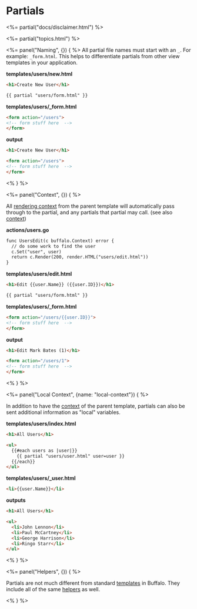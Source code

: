# Partials

<%= partial("docs/disclaimer.html") %>

<%= partial("topics.html") %>

<%= panel("Naming", {}) { %>
All partial file names must start with an `_`. For example: `_form.html`. This helps to differentiate partials from other view templates in your application.

**templates/users/new.html**
```html
<h1>Create New User</h1>

{{ partial "users/form.html" }}
```

**templates/users/_form.html**
```html
<form action="/users">
<!-- form stuff here  -->
</form>
```

**output**
```html
<h1>Create New User</h1>

<form action="/users">
<!-- form stuff here  -->
</form>
```
<% } %>

<%= panel("Context", {}) { %>

All [rendering context](/docs/rendering) from the parent template will automatically pass through to the partial, and any partials that partial may call. (see also [context](/docs/context))

**actions/users.go**
```html
func UsersEdit(c buffalo.Context) error {
  // do some work to find the user
  c.Set("user", user)
  return c.Render(200, render.HTML("users/edit.html"))
}
```

**templates/users/edit.html**
```html
<h1>Edit {{user.Name}} ({{user.ID}})</h1>

{{ partial "users/form.html" }}
```

**templates/users/_form.html**
```html
<form action="/users/{{user.ID}}">
<!-- form stuff here  -->
</form>
```

**output**
```html
<h1>Edit Mark Bates (1)</h1>

<form action="/users/1">
<!-- form stuff here  -->
</form>
```
<% } %>

<%= panel("Local Context", {name: "local-context"}) { %>

In addition to have the [context](/docs/context) of the parent template, partials can also be sent additional information as "local" variables.

**templates/users/index.html**
```html
<h1>All Users</h1>

<ul>
  {{#each users as |user|}}
    {{ partial "users/user.html" user=user }}
  {{/each}}
</ul>
```

**templates/users/_user.html**
```html
<li>{{user.Name}}</li>
```

**outputs**
```html
<h1>All Users</h1>

<ul>
  <li>John Lennon</li>
  <li>Paul McCartney</li>
  <li>George Harrison</li>
  <li>Ringo Starr</li>
</ul>
```

<% } %>

<%= panel("Helpers", {}) { %>

Partials are not much different from standard [templates](/docs/templating) in Buffalo. They include all of the same [helpers](/docs/helpers) as well.

<% } %>
